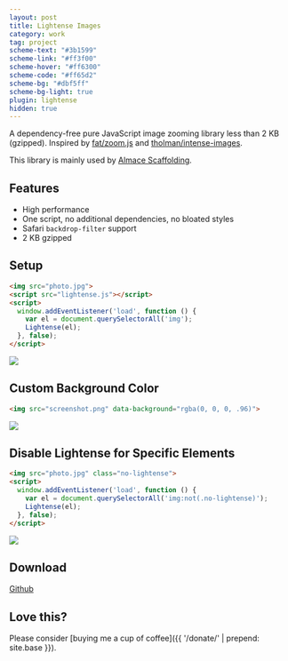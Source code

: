 ```yaml
---
layout: post
title: Lightense Images
category: work
tag: project
scheme-text: "#3b1599"
scheme-link: "#ff3f00"
scheme-hover: "#ff6300"
scheme-code: "#ff65d2"
scheme-bg: "#dbf5ff"
scheme-bg-light: true
plugin: lightense
hidden: true
---
```


A dependency-free pure JavaScript image zooming library less than 2 KB (gzipped). Inspired by [fat/zoom.js](https://github.com/fat/zoom.js) and [tholman/intense-images](https://github.com/tholman/intense-images).

This library is mainly used by [Almace Scaffolding](/lab/amsf/).

## Features

- High performance
- One script, no additional dependencies, no bloated styles
- Safari `backdrop-filter` support
- 2 KB gzipped

## Setup

```html
<img src="photo.jpg">
<script src="lightense.js"></script>
<script>
  window.addEventListener('load', function () {
    var el = document.querySelectorAll('img');
    Lightense(el);
  }, false);
</script>
```

<p><img src="{{ site.file }}/girls_dead_monster_logo.png"></p>

## Custom Background Color

```html
<img src="screenshot.png" data-background="rgba(0, 0, 0, .96)">
```

<p><img src="{{ site.file }}/railgun-logo.png" data-background="rgba(0, 10, 45, .6)"></p>

## Disable Lightense for Specific Elements

```html
<img src="photo.jpg" class="no-lightense">
<script>
  window.addEventListener('load', function () {
    var el = document.querySelectorAll('img:not(.no-lightense)');
    Lightense(el);
  }, false);
</script>
```

<p><img src="{{ site.file }}/imouto-logo-large.png" class="no-lightense"></p>

## Download

<div class="largetype">
  <div><a href="https://github.com/sparanoid/lightense-images">Github</a></div>
</div>

## Love this?

Please consider [buying me a cup of coffee]({{ '/donate/' | prepend: site.base }}).
